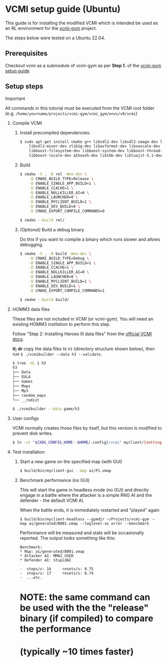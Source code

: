 # VCMI setup guide (Ubuntu)

This guide is for installing the modified VCMI which is intended be used as an RL environment for the [vcmi-gym](https://github.com/smanolloff/vcmi-gym) project.

The steps below were tested on a Ubuntu 22.04.

## Prerequisites

Checkout vcmi as a submodule of vcmi-gym as per **Step 1.** of the [vcmi-gym setup guide](https://github.com/smanolloff/vcmi-gym/blob/main/doc/setup_ubuntu.md) 

## Setup steps

> [!IMPORTANT]
> All commands in this tutorial must be executed from the VCMI root folder
> <br>(e.g. `/home/yourname/projects/vcmi-gym/vcmi_gym/envs/v0/vcmi`)

1. Compile VCMI

    1. Install precompiled dependencies:

        ```bash
        $ sudo apt-get install cmake g++ libsdl2-dev libsdl2-image-dev libsdl2-ttf-dev \
            libsdl2-mixer-dev zlib1g-dev libavformat-dev libswscale-dev libboost-dev \
            libboost-filesystem-dev libboost-system-dev libboost-thread-dev libboost-program-options-dev \
            libboost-locale-dev qtbase5-dev libtbb-dev libluajit-5.1-dev qttools5-dev
        ```

    1. Build

        ```bash
        $ cmake -S . -B rel -Wno-dev \
            -D CMAKE_BUILD_TYPE=Release \
            -D ENABLE_SINGLE_APP_BUILD=1 \
            -D ENABLE_CCACHE=1 \
            -D ENABLE_NULLKILLER_AI=0 \
            -D ENABLE_LAUNCHER=0 \
            -D ENABLE_MYCLIENT_BUILD=1 \
            -D ENABLE_DEV_BUILD=0 \
            -D CMAKE_EXPORT_COMPILE_COMMANDS=0

        $ cmake --build rel/
        ```


    1. _(Optional)_ Build a debug binary
        
        Do this if you want to compile a binary which runs slower and allows debugging.

        ```bash
        $ cmake -S . -B build -Wno-dev \
            -D CMAKE_BUILD_TYPE=Debug \
            -D ENABLE_SINGLE_APP_BUILD=1 \
            -D ENABLE_CCACHE=1 \
            -D ENABLE_NULLKILLER_AI=0 \
            -D ENABLE_LAUNCHER=0 \
            -D ENABLE_MYCLIENT_BUILD=1 \
            -D ENABLE_DEV_BUILD=1 \
            -D CMAKE_EXPORT_COMPILE_COMMANDS=1

        $ cmake --build build/
        ```

1. HOMM3 data files

    These files are not included in VCMI (or vcmi-gym). You will need an existing HOMM3 instllation to perform this step.
    
    Follow "Step 2: Installing Heroes III data files" from the [official VCMI docs](https://github.com/vcmi/vcmi/blob/1.3.2/docs/players/Installation_Linux.md#install-data-using-vcmibuilder-script).

    **tl; dr** copy the data files to `h3` (directory structure shown below), then run `$ ./vcmibuilder --data h3 --validate`.
    ```bash
    $ tree -dL 1 h3
    h3
    ├── Data
    ├── EULA
    ├── Games
    ├── Maps
    ├── Mp3
    ├── random_maps
    └── __redist

    $ ./vcmibuilder --data game/h3
    ```

1. User configs

    VCMI normally creates those files by itself, but this version is modified to prevent disk writes.

    ```bash
    $ ln -st "${XDG_CONFIG_HOME:-$HOME/.config}/vcmi" myclient/{settings,modSettings}.json
    ```

1. Test installation

    1. Start a new game on the specified map (with GUI)

        ```bash
        $ build/bin/myclient-gui --map ai/P1.vmap
        ```

    1. Benchmark performance (no GUI)

        This will start the game in headless mode (no GUI) and directly engage in a battle where the attacker is a simple RNG AI and the defender - the default VCMI AI.

        When the battle ends, it is immediately restarted and "played" again

        ```
        $ build/bin/myclient-headless --gymdir ~/Projects/vcmi-gym --map ai/generated/B001.vmap --loglevel-ai error --benchmark
        ```

        Performance will be measured and stats will be occasionally reported. The output looks something like this:

        ```
        Benchmark:
        * Map: ai/generated/B001.vmap
        * Attacker AI: MMAI_USER
        * Defender AI: StupidAI
        
        -  steps/s: 16     resets/s: 0.75
        -  steps/s: 17     resets/s: 0.74
        -  ...etc.
        ```


        #
        # NOTE: the same command can be used with the the "release" binary (if compiled) to compare the performance
        # (typically ~10 times faster)
        #
